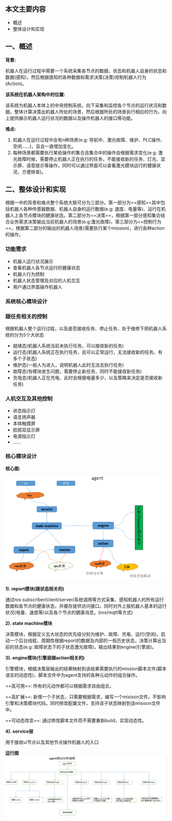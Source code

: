 ## 本文主要内容
- 概述
- 整体设计和实现


## 一、概述

**背景:**

机器人在运行过程中需要一个系统采集各节点的数据，状态和机器人自身的状态和数据(感知)，然后根据感知的各种数据和需求决策(决策)控制机器人行为(Action)。


**该系统在机器人架构中的位置:**

该系统为机器人本体上的中央控制系统，向下采集和监控各个节点的运行状况和数据，整体计算决策出机器人所处的场景，然后根据所处的场景执行相应的行为，向上提供展示机器人运行状况的数据以及操作机器人的接口等功能。

**难点:**

1. 机器人在运行过程中会有n种场景(e.g: 导航中、激光故障、维护、PLC操作、空闲......)，且会一直增加变化。
2. 每种场景都需要执行某些操作的集合且集合中的操作会根据需求变化(e.g: 激光故障时候，需要停止机器人正在执行的任务，不能接收新的任务、灯光、显示屏、语音提示等操作，同时可以通过界面可以查看激光模块运行的健康状况，方便排查)。

## 二、整体设计和实现

根据一中的背景和难点整个系统大致可分为三部分。第一部分为==感知==其中包括机器人各种传感器数据、机器人自身的运行数据(e.g: 速度、电量等)、运行在机器人上各节点模块的健康状态。第二部分为==决策==，根据第一部分感知集合结合业务需求决策输出当前机器人的场景(e.g:激光故障)，第三部分为==控制行为==，根据第二部分的输出的机器人场景(需要执行某个mission)，进行各种action的操作。


### 功能需求

- 机器人运行状况展示
- 查看机器人各节点运行的健康状态
- 机器人行为控制
- 机器人状态管理及对应的人机交互
- 用户通过界面操作机器人


### 系统核心模块设计

### 跟任务相关的控制

根据机器人整个运行过程，以及是否接收任务、停止任务、处于维修下把机器人系统的分为5个大状态

- 就绪态(机器人系统当前未执行任务，可以接收新的任务)
- 运行态(机器人系统正在执行任务，且可以正常运行，无法接收新的任务。有多个子状态)
- 维护态(一般人为进入，说明机器人此时无法去执行任务)
- 故障态(有模块发生问题，需要停止新任务、同时不能接收新任务)
- 充电态(机器人正在充电、此时会根据电量多少，以及策略来决定是否接收新任务)

### 人机交互及其他控制

- 状态指示灯
- 语言扬声器
- 本体触摸屏
- 脸部双显示屏
- 电源指示灯
- ......

### 核心模块设计

**核心图:**

![image](https://github.com/echopairs/blog/blob/master/pic/robot/agent.png?raw=true)

**1). report模块(跟状态相关的)**

通过ros subscriber/client/server/系统调用等方式采集、感知机器人的所有运行数据和各节点的健康状态，并缓存提供访问接口。同时对外上报机器人基本的运行状况(电量、速度等)以及各个节点的健康消息。(ros/mqtt等方式)

**2). state machine模块**

决策模块，根据定义五大状态的优先级分别为维护、故障、充电、运行(空闲)。启动一个后台线程，周期性根据report的数据及内部的一些历史状态，决策计算出当前的状态(e.g: 故障状态下的子状态激光故障)，输出结果到engine(引擎层)。

**3). engine模块(引擎层跟action相关的)**

引擎模块，根据决策层输出的结果映射到该结果需要执行的mission脚本文件(脚本语言的动态性)，脚本文件中为agent支持的各种元动作的组合操作。

==高可用==: 所有的元动作都可以根据需求自由组合。
    
==高扩展==: 新增一个子状态，只需要根据需求，编写一个misison文件，不影响引擎和决策模块代码。同时修改配置文件，支持该子状态映射到该misison文件中。

==可动态改变==: 通过修改脚本文件而不需要重新build，实现动态性。

**4). service层**

用于接收ui节点以及其他节点操作机器人的入口

**运行图**
![image](https://github.com/echopairs/blog/blob/master/pic/robot/running.png?raw=true)


